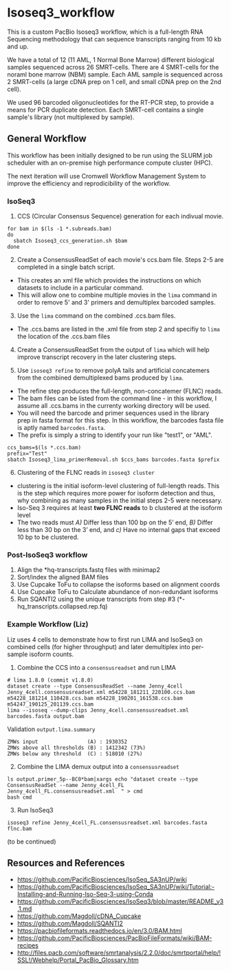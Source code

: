 # Isoseq3_workflow

This is a custom PacBio Isoseq3 workflow, which is a full-length RNA Sequencing methodology that can sequence transcripts ranging from 10 kb and up. 

We have a total of 12 (11 AML, 1 Normal Bone Marrow) different biological samples sequenced across 26 SMRT-cells.  There are 4 SMRT-cells for the noraml bone marrow (NBM) sample.  Each AML sample is sequenced across 2 SMRT-cells (a large cDNA prep on 1 cell, and small cDNA prep on the 2nd cell).

We used 96 barcoded oligonucleotides for the RT-PCR step, to provide a means for PCR duplicate detection. Each SMRT-cell contains a single sample's library (not multiplexed by sample).


## General Workflow

This workflow has been initially designed to be run using the SLURM job scheduler with an on-premise high performance compute cluster (HPC). 

The next iteration will use Cromwell Workflow Management System to improve the efficiency and reprodicibility of the workflow. 

### IsoSeq3

1. CCS (Circular Consensus Sequence) generation for each indivual movie. 

```
for bam in $(ls -1 *.subreads.bam) 
do
  sbatch Isoseq3_ccs_generation.sh $bam
done
```

2. Create a ConsensusReadSet of each movie's ccs.bam file. Steps 2-5 are completed in a single batch script. 
- This creates an xml file which provides the instructions on which datasets to include in a particular command. 
- This will allow one to combine multiple movies in the `lima` command  in order to remove 5' and 3' primers and demultiplex barcoded samples. 

3. Use the `lima` command on the combined .ccs.bam files.
- The .ccs.bams are listed in the .xml file from step 2 and specifiy to `lima` the location of the .ccs.bam files 

4. Create a ConsensusReadSet from the output of `lima` which will help improve transcript recovery in the later clustering steps. 

5. Use `isoseq3 refine` to remove polyA tails and artificial concatemers from the combined demultiplexed bams produced by `lima`. 
- The refine step produces the full-length, non-concatemer (FLNC) reads. 
- The bam files can be listed from the command line - in this workflow, I assume all .ccs.bams in the currenty working directory will be used. 
- You will need the barcode and primer sequences used in the library prep in fasta format for this step. In this workflow, the barcodes fasta file is aptly named `barcodes.fasta`. 
- The prefix is simply a string to identify your run like "test1", or "AML". 

```
ccs_bams=$(ls *.ccs.bam)
prefix="Test"
sbatch Isoseq3_lima_primerRemoval.sh $ccs_bams barcodes.fasta $prefix 

```

6. Clustering of the FLNC reads in `isoseq3 cluster` 

- clustering is the initial isoform-level clustering of full-length reads. This is the step which requires more power for isoform detection and thus, why combining as many samples in the initial steps 2-5 were necessary. 
- Iso-Seq 3 requires at least **two FLNC reads** to b clustered at the isoform level
- The two reads must *A)* Differ less than 100 bp on the 5’ end, *B)*  Differ less than 30 bp on the 3’ end, and *c)* Have no internal gaps that exceed 10 bp to be clustered. 


### Post-IsoSeq3 workflow

1. Align the *hq-transcripts.fastq files with minimap2
2. Sort/index the aligned BAM files 
3. Use Cupcake ToFu to collapse the isoforms based on alignment coords
4. Use Cupcake ToFu to Calculate abundance of non-redundant isoforms
5. Run SQANTI2 using the unique transcripts from step #3 (*-hq_transcripts.collapsed.rep.fq)


### Example Workflow (Liz)

Liz uses 4 cells to demonstrate how to first run LIMA and IsoSeq3 on combined cells (for higher throughput) and later demultiplex into per-sample isoform counts.

1. Combine the CCS into a `consensusreadset` and run LIMA

```
# lima 1.8.0 (commit v1.8.0)
dataset create --type ConsensusReadSet --name Jenny_4cell Jenny_4cell.consensusreadset.xml m54228_181211_220100.ccs.bam m54228_181214_110428.ccs.bam m54228_190201_161538.ccs.bam m54247_190125_201139.ccs.bam
lima --isoseq --dump-clips Jenny_4cell.consensusreadset.xml barcodes.fasta output.bam
```

Validation `output.lima.summary`
```
ZMWs input                (A) : 1930352
ZMWs above all thresholds (B) : 1412342 (73%)
ZMWs below any threshold  (C) : 518010 (27%)
```

2. Combine the LIMA demux output into a `consensusreadset`

```
ls output.primer_5p--BC0*bam|xargs echo "dataset create --type ConsensusReadSet --name Jenny_4cell_FL Jenny_4cell_FL.consensusreadset.xml  " > cmd
bash cmd
```

3. Run IsoSeq3

```
isoseq3 refine Jenny_4cell_FL.consensusreadset.xml barcodes.fasta flnc.bam
```
(to be continued)


## Resources and References

- https://github.com/PacificBiosciences/IsoSeq_SA3nUP/wiki
- https://github.com/PacificBiosciences/IsoSeq_SA3nUP/wiki/Tutorial:-Installing-and-Running-Iso-Seq-3-using-Conda
- https://github.com/PacificBiosciences/IsoSeq3/blob/master/README_v3.1.md
- https://github.com/Magdoll/cDNA_Cupcake
- https://github.com/Magdoll/SQANTI2
- https://pacbiofileformats.readthedocs.io/en/3.0/BAM.html
- https://github.com/PacificBiosciences/PacBioFileFormats/wiki/BAM-recipes 
- http://files.pacb.com/software/smrtanalysis/2.2.0/doc/smrtportal/help/!SSL!/Webhelp/Portal_PacBio_Glossary.htm


